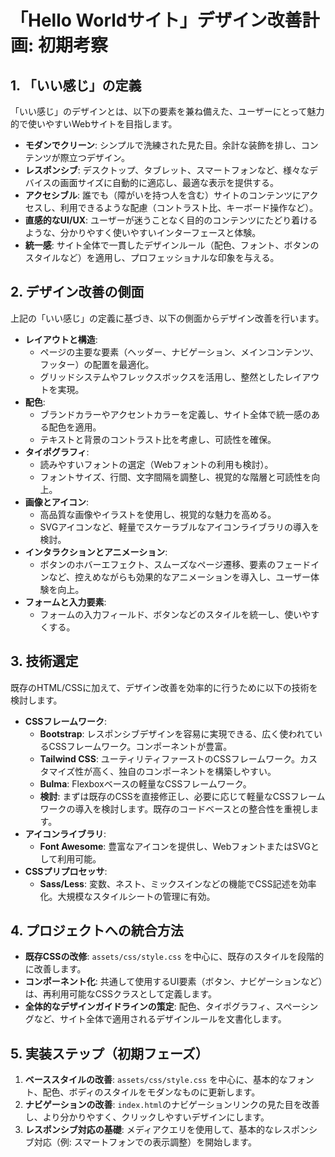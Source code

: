 # 「Hello Worldサイト」デザイン改善計画: 初期考察

## 1. 「いい感じ」の定義

「いい感じ」のデザインとは、以下の要素を兼ね備えた、ユーザーにとって魅力的で使いやすいWebサイトを目指します。

- **モダンでクリーン**: シンプルで洗練された見た目。余計な装飾を排し、コンテンツが際立つデザイン。
- **レスポンシブ**: デスクトップ、タブレット、スマートフォンなど、様々なデバイスの画面サイズに自動的に適応し、最適な表示を提供する。
- **アクセシブル**: 誰でも（障がいを持つ人を含む）サイトのコンテンツにアクセスし、利用できるような配慮（コントラスト比、キーボード操作など）。
- **直感的なUI/UX**: ユーザーが迷うことなく目的のコンテンツにたどり着けるような、分かりやすく使いやすいインターフェースと体験。
- **統一感**: サイト全体で一貫したデザインルール（配色、フォント、ボタンのスタイルなど）を適用し、プロフェッショナルな印象を与える。

## 2. デザイン改善の側面

上記の「いい感じ」の定義に基づき、以下の側面からデザイン改善を行います。

- **レイアウトと構造**: 
  - ページの主要な要素（ヘッダー、ナビゲーション、メインコンテンツ、フッター）の配置を最適化。
  - グリッドシステムやフレックスボックスを活用し、整然としたレイアウトを実現。
- **配色**: 
  - ブランドカラーやアクセントカラーを定義し、サイト全体で統一感のある配色を適用。
  - テキストと背景のコントラスト比を考慮し、可読性を確保。
- **タイポグラフィ**: 
  - 読みやすいフォントの選定（Webフォントの利用も検討）。
  - フォントサイズ、行間、文字間隔を調整し、視覚的な階層と可読性を向上。
- **画像とアイコン**: 
  - 高品質な画像やイラストを使用し、視覚的な魅力を高める。
  - SVGアイコンなど、軽量でスケーラブルなアイコンライブラリの導入を検討。
- **インタラクションとアニメーション**: 
  - ボタンのホバーエフェクト、スムーズなページ遷移、要素のフェードインなど、控えめながらも効果的なアニメーションを導入し、ユーザー体験を向上。
- **フォームと入力要素**: 
  - フォームの入力フィールド、ボタンなどのスタイルを統一し、使いやすくする。

## 3. 技術選定

既存のHTML/CSSに加えて、デザイン改善を効率的に行うために以下の技術を検討します。

- **CSSフレームワーク**: 
  - **Bootstrap**: レスポンシブデザインを容易に実現できる、広く使われているCSSフレームワーク。コンポーネントが豊富。
  - **Tailwind CSS**: ユーティリティファーストのCSSフレームワーク。カスタマイズ性が高く、独自のコンポーネントを構築しやすい。
  - **Bulma**: Flexboxベースの軽量なCSSフレームワーク。
  - **検討**: まずは既存のCSSを直接修正し、必要に応じて軽量なCSSフレームワークの導入を検討します。既存のコードベースとの整合性を重視します。
- **アイコンライブラリ**: 
  - **Font Awesome**: 豊富なアイコンを提供し、WebフォントまたはSVGとして利用可能。
- **CSSプリプロセッサ**: 
  - **Sass/Less**: 変数、ネスト、ミックスインなどの機能でCSS記述を効率化。大規模なスタイルシートの管理に有効。

## 4. プロジェクトへの統合方法

- **既存CSSの改修**: `assets/css/style.css` を中心に、既存のスタイルを段階的に改善します。
- **コンポーネント化**: 共通して使用するUI要素（ボタン、ナビゲーションなど）は、再利用可能なCSSクラスとして定義します。
- **全体的なデザインガイドラインの策定**: 配色、タイポグラフィ、スペーシングなど、サイト全体で適用されるデザインルールを文書化します。

## 5. 実装ステップ（初期フェーズ）

1.  **ベーススタイルの改善**: `assets/css/style.css` を中心に、基本的なフォント、配色、ボディのスタイルをモダンなものに更新します。
2.  **ナビゲーションの改善**: `index.html`のナビゲーションリンクの見た目を改善し、より分かりやすく、クリックしやすいデザインにします。
3.  **レスポンシブ対応の基礎**: メディアクエリを使用して、基本的なレスポンシブ対応（例: スマートフォンでの表示調整）を開始します。

